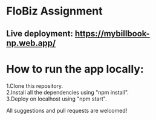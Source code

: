 # FloBiz Assignment
## Live deployment: https://mybillbook-np.web.app/

# How to run the app locally:
1.Clone this repository.\
2.Install all the dependencies using "npm install".\
3.Deploy on localhost using "npm start".

All suggestions and pull requests are welcomed!


